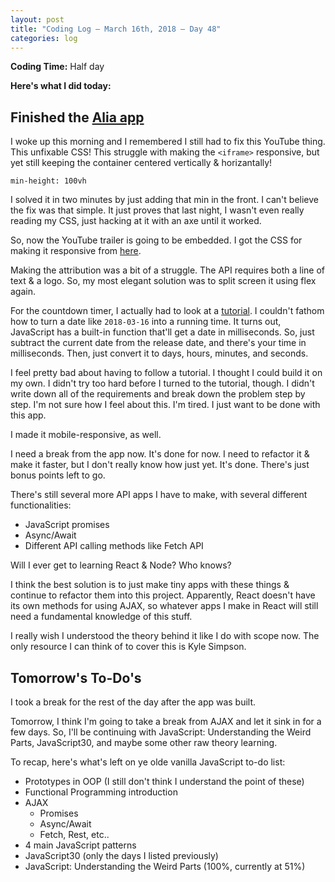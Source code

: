 ```yaml
---
layout: post
title: "Coding Log — March 16th, 2018 — Day 48"
categories: log
---
```


**Coding Time:** Half day

**Here's what I did today:**

## Finished the [Alia app](http://rmorabia.com/alia)

I woke up this morning and I remembered I still had to fix this YouTube thing. This unfixable CSS! This struggle with making the `<iframe>` responsive, but yet still keeping the container centered vertically & horizantally!

`min-height: 100vh`

I solved it in two minutes by just adding that min in the front. I can't believe the fix was that simple. It just proves that last night, I wasn't even really reading my CSS, just hacking at it with an axe until it worked.

So, now the YouTube trailer is going to be embedded. I got the CSS for making it responsive from [here](https://avexdesigns.com/responsive-youtube-embed/).

Making the attribution was a bit of a struggle. The API requires both a line of text & a logo. So, my most elegant solution was to split screen it using flex again. 

For the countdown timer, I actually had to look at a [tutorial](https://www.sitepoint.com/build-javascript-countdown-timer-no-dependencies/). I couldn't fathom how to turn a date like `2018-03-16` into a running time. It turns out, JavaScript has a built-in function that'll get a date in milliseconds. So, just subtract the current date from the release date, and there's your time in milliseconds. Then, just convert it to days, hours, minutes, and seconds.

I feel pretty bad about having to follow a tutorial. I thought I could build it on my own. I didn't try too hard before I turned to the tutorial, though. I didn't write down all of the requirements and break down the problem step by step. I'm not sure how I feel about this. I'm tired. I just want to be done with this app.

I made it mobile-responsive, as well. 

I need a break from the app now. It's done for now. I need to refactor it & make it faster, but I don't really know how just yet. It's done. There's just bonus points left to go. 

There's still several more API apps I have to make, with several different functionalities:

* JavaScript promises
* Async/Await
* Different API calling methods like Fetch API

Will I ever get to learning React & Node? Who knows?

I think the best solution is to just make tiny apps with these things & continue to refactor them into this project. Apparently, React doesn't have its own methods for using AJAX, so whatever apps I make in React will still need a fundamental knowledge of this stuff.

I really wish I understood the theory behind it like I do with scope now. The only resource I can think of to cover this is Kyle Simpson.

## Tomorrow's To-Do's

I took a break for the rest of the day after the app was built.

Tomorrow, I think I'm going to take a break from AJAX and let it sink in for a few days. So, I'll be continuing with JavaScript: Understanding the Weird Parts, JavaScript30, and maybe some other raw theory learning.

To recap, here's what's left on ye olde vanilla JavaScript to-do list:

* Prototypes in OOP (I still don't think I understand the point of these)
* Functional Programming introduction
* AJAX
  * Promises
  * Async/Await
  * Fetch, Rest, etc..
* 4 main JavaScript patterns
* JavaScript30 (only the days I listed previously)
* JavaScript: Understanding the Weird Parts (100%, currently at 51%)